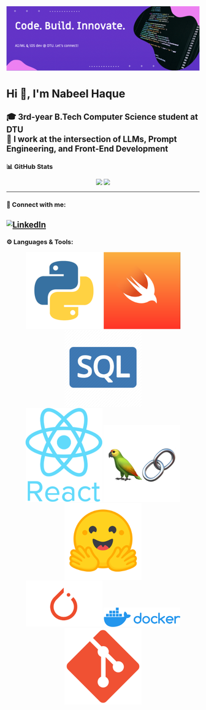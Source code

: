 
![Banner](./assets/banner.png)

# Hi 👋, I'm Nabeel Haque

🎓 3rd-year B.Tech Computer Science student at DTU  
🧠 I work at the intersection of LLMs, Prompt Engineering, and Front-End Development  
---
### 📊 GitHub Stats

<p align="center">
  <img src="https://github-readme-stats.vercel.app/api?username=tmnabeel30&show_icons=true&theme=tokyonight&hide_title=true&count_private=true&hide_border=true" width="45%" />
  <img src="https://github-readme-stats.vercel.app/api/top-langs/?username=tmnabeel30&layout=compact&theme=tokyonight&hide_border=true&hide_title=true&langs_count=8" width="45%" />
</p>

---
### 🔗 Connect with me:
[![LinkedIn](https://img.shields.io/badge/LinkedIn-blue?style=flat&logo=linkedin)](https://www.linkedin.com/in/tmnabeel)
---


### ⚙️ Languages & Tools:

<p align="center">
  <img src="./assets/python.png" alt="Python" width="200";">
  <img src="./assets/swift.png" alt="Swift" width="200";">
  <img src="./assets/sql.webp" alt="SQL" width="200";">
  <br>
  <img src="./assets/react.png" alt="React" width="200";>
  <img src="./assets/langchain.png" alt="LangChain" width="200";>
  <img src="./assets/huggingface.png" alt="Hugging Face" width="200";>
  <br>
  <img src="./assets/pytorch.png" alt="PyTorch" width="200";">
  <img src="./assets/docker.png" alt="Docker" width="200";">
  <img src="./assets/git.svg.png" alt="Git" width="200";">
</p>




